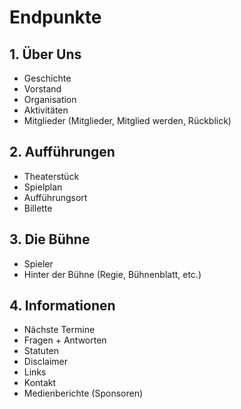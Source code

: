 # Endpunkte
## 1. Über Uns
* Geschichte
* Vorstand
* Organisation
* Aktivitäten
* Mitglieder (Mitglieder, Mitglied werden, Rückblick)

## 2. Aufführungen
* Theaterstück
* Spielplan
* Aufführungsort
* Billette

## 3. Die Bühne
* Spieler
* Hinter der Bühne (Regie, Bühnenblatt, etc.)

## 4. Informationen
* Nächste Termine
* Fragen + Antworten
* Statuten
* Disclaimer
* Links
* Kontakt
* Medienberichte (Sponsoren)